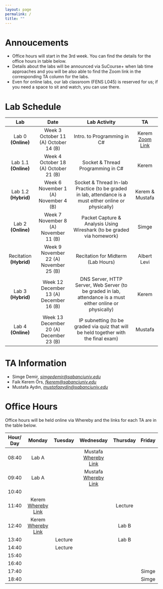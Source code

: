 ```yaml
---
layout: page
permalink: /
title: ""
---
```


# Annoucements
- Office hours will start in the 3rd week. You can find the details for the office hours in table below.
- Details about the labs will be announced via SuCourse+ when lab time approaches and you will be also able to find the Zoom link in the corresponding TA column for the labs.
- Even for online labs, our lab classroom (FENS L045) is reserved for us; if you need a space to sit and watch, you can use there.


# Lab Schedule

| Lab          |        Date            |                                     Lab Activity                                     |   TA    |
| :------------: | :---------------------: | :----------------------------------------------------------------------------------: | :-----: |
| Lab 0 **(Online)**        |  Week 3 <br/> October 11 (A) October 14 (B)|                             Intro. to Programming in C#                              |  Kerem [Zoom Link](https://sabanciuniv.zoom.us/j/8690028508) |
| Lab 1.1 **(Online)**      |  Week 4 <br/> October 18 (A) October 21 (B) |                          Socket & Thread Programming in C#                           |  Kerem  |
| Lab 1.2 **(Hybrid)**      |  Week 6 <br/> November 1 (A) November 4 (B) |                Socket & Thread In-lab Practice (to be graded in lab, attendance is a must either online or physically)                 |  Kerem & Mustafa  |
| Lab 2 **(Online)**       |  Week 7 <br/> November 8 (A) November 11 (B) |        Packet Capture & Analysis Using Wireshark (to be graded via homework)         |  Simge  |
| Recitation **(Hybrid)**   |  Week 9 <br/> November 22 (A) November 25 (B) | Recitation for Midterm (Lab Hours) | Albert Levi |
| Lab 3 **(Hybrid)**  |  Week 12 <br/> December 13 (A) December 16 (B) |              DNS Server, HTTP Server, Web Server (to be graded in lab, attendance is a must either online or physically)               | Kerem |
| Lab 4 **(Online)**  |  Week 13 <br/> December 20 (A) December 23 (B) | IP subnetting (to be graded via quiz that will be held together with the final exam) | Mustafa |


# TA Information

- Simge Demir, *simgedemir@sabanciuniv.edu*  
- Faik Kerem Örs, *fkerem@sabanciuniv.edu*
- Mustafa Aydın,  *mustafaaydin@sabanciuniv.edu*


# Office Hours

Office hours will be held online via Whereby and the links for each TA are in the table below. 

| Hour/ Day |     **Monday**      |  **Tuesday**  										 |  **Wednesday**  |  **Thursday**   |     **Friday**      |
| :-------: | :-----------------: | :-----------: 										 | :-------------: | :-------------: | :-----------------: |
|   08:40   | 	Lab A			 	  |       										 |   Mustafa [Whereby Link](https://whereby.com/mustafaaydin)              |                 |                     |
|   09:40   |  Lab A		 	  |        										 | Mustafa [Whereby Link](https://whereby.com/mustafaaydin)              |                  |                     |
|   10:40   |                     |               										 |                 |  			     |                     |
|   11:40   | Kerem [Whereby Link](https://whereby.com/fkerem)                   |  |  | Lecture ||
|   12:40   | Kerem [Whereby Link](https://whereby.com/fkerem)                   |  |  | Lab B||
|   13:40   |                   | Lecture |                 | Lab B  |                     |
|   14:40   |                  | Lecture  |                 |  |  |
|   15:40   |                  |  |                 |                 |  |
|   16:40   |                     |  |                 |  ||
|   17:40   | |               										 |                 |  | Simge|
|   18:40   |  |               										 |                 |                |  Simge                   |

